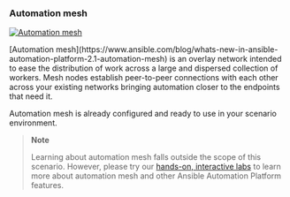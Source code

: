 ### Automation mesh

<p>
  <a href="https://www.ansible.com/products/automation-mesh" target="_blank">
    <img
      src="{{ '/exercises/common/images/mesh_logical.png#centreme' | relative_url }}"
      title="Automation mesh"
      alt="Automation mesh"
    />
  </a>
</p>
[Automation mesh](https://www.ansible.com/blog/whats-new-in-ansible-automation-platform-2.1-automation-mesh) is an overlay network intended to ease the distribution of work across a large and dispersed collection of workers. Mesh nodes establish peer-to-peer connections with each other across your existing networks bringing automation closer to the endpoints that need it. 

Automation mesh is already configured and ready to use in your scenario environment. 

>**Note**
>
> Learning about automation mesh falls outside the scope of this scenario. 
> However, please try our [hands-on, interactive labs](https://www.ansible.com/products/ansible-training) to learn more about automation mesh and other Ansible Automation Platform features.